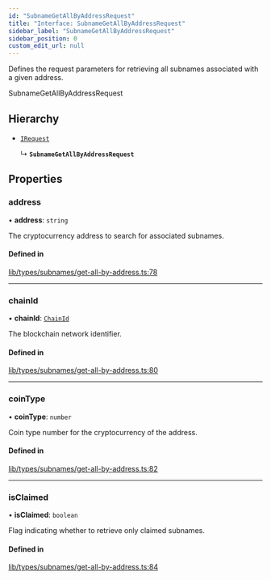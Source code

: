 ```yaml
---
id: "SubnameGetAllByAddressRequest"
title: "Interface: SubnameGetAllByAddressRequest"
sidebar_label: "SubnameGetAllByAddressRequest"
sidebar_position: 0
custom_edit_url: null
---
```


Defines the request parameters for retrieving all subnames associated with a given address.

 SubnameGetAllByAddressRequest

## Hierarchy

- [`IRequest`](IRequest.md)

  ↳ **`SubnameGetAllByAddressRequest`**

## Properties

### address

• **address**: `string`

The cryptocurrency address to search for associated subnames.

#### Defined in

[lib/types/subnames/get-all-by-address.ts:78](https://github.com/JustaName-id/JustaName-sdk/blob/4ff9084/packages/@justaname.id/sdk/src/lib/types/subnames/get-all-by-address.ts#L78)

___

### chainId

• **chainId**: [`ChainId`](../modules.md#chainid)

The blockchain network identifier.

#### Defined in

[lib/types/subnames/get-all-by-address.ts:80](https://github.com/JustaName-id/JustaName-sdk/blob/4ff9084/packages/@justaname.id/sdk/src/lib/types/subnames/get-all-by-address.ts#L80)

___

### coinType

• **coinType**: `number`

Coin type number for the cryptocurrency of the address.

#### Defined in

[lib/types/subnames/get-all-by-address.ts:82](https://github.com/JustaName-id/JustaName-sdk/blob/4ff9084/packages/@justaname.id/sdk/src/lib/types/subnames/get-all-by-address.ts#L82)

___

### isClaimed

• **isClaimed**: `boolean`

Flag indicating whether to retrieve only claimed subnames.

#### Defined in

[lib/types/subnames/get-all-by-address.ts:84](https://github.com/JustaName-id/JustaName-sdk/blob/4ff9084/packages/@justaname.id/sdk/src/lib/types/subnames/get-all-by-address.ts#L84)
